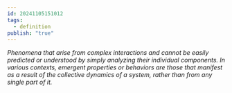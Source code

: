 ```yaml
---
id: 20241105151012
tags:
  - definition
publish: "true"
---
```

*Phenomena that arise from complex interactions and cannot be easily predicted or understood by simply analyzing their individual components. In various contexts, emergent properties or behaviors are those that manifest as a result of the collective dynamics of a system, rather than from any single part of it.*